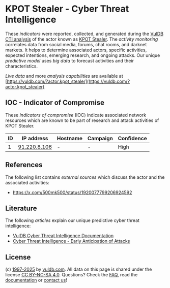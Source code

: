 # KPOT Stealer - Cyber Threat Intelligence

These _indicators_ were reported, collected, and generated during the [VulDB CTI analysis](https://vuldb.com/?kb.cti) of the actor known as [KPOT Stealer](https://vuldb.com/?actor.kpot_stealer). The _activity monitoring_ correlates data from social media, forums, chat rooms, and darknet markets. It helps to determine associated actors, specific activities, expected intentions, emerging research, and ongoing attacks. Our unique _predictive model_ uses _big data_ to forecast activities and their characteristics.

_Live data_ and more _analysis capabilities_ are available at [https://vuldb.com/?actor.kpot_stealer](https://vuldb.com/?actor.kpot_stealer)

## IOC - Indicator of Compromise

These _indicators of compromise_ (IOC) indicate associated network resources which are known to be part of research and attack activities of KPOT Stealer.

ID | IP address | Hostname | Campaign | Confidence
-- | ---------- | -------- | -------- | ----------
1 | [91.220.8.106](https://vuldb.com/?ip.91.220.8.106) | - | - | High

## References

The following list contains _external sources_ which discuss the actor and the associated activities:

* https://x.com/500mk500/status/1920077799206924592

## Literature

The following _articles_ explain our unique predictive cyber threat intelligence:

* [VulDB Cyber Threat Intelligence Documentation](https://vuldb.com/?kb.cti)
* [Cyber Threat Intelligence - Early Anticipation of Attacks](https://www.scip.ch/en/?labs.20201022)

## License

(c) [1997-2025](https://vuldb.com/?kb.changelog) by [vuldb.com](https://vuldb.com/?kb.about). All data on this page is shared under the license [CC BY-NC-SA 4.0](https://creativecommons.org/licenses/by-nc-sa/4.0/). Questions? Check the [FAQ](https://vuldb.com/?kb.faq), read the [documentation](https://vuldb.com/?kb) or [contact us](https://vuldb.com/?contact)!
